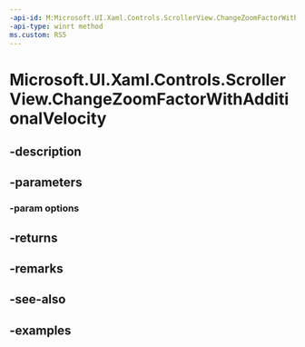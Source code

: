 ```yaml
---
-api-id: M:Microsoft.UI.Xaml.Controls.ScrollerView.ChangeZoomFactorWithAdditionalVelocity(Microsoft.UI.Xaml.Controls.ScrollerChangeZoomFactorWithAdditionalVelocityOptions)
-api-type: winrt method
ms.custom: RS5
---
```


<!-- Method syntax.
public int ScrollerView.ChangeZoomFactorWithAdditionalVelocity(ScrollerChangeZoomFactorWithAdditionalVelocityOptions options)
-->

# Microsoft.UI.Xaml.Controls.ScrollerView.ChangeZoomFactorWithAdditionalVelocity

## -description

## -parameters
### -param options

## -returns

## -remarks

## -see-also

## -examples

